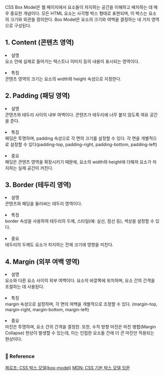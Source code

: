<p>CSS Box Model은 웹 페이지에서 요소들이 차지하는 공간을 이해하고 배치하는 데 매우 중요한 개념이다. 모든 HTML 요소는 사각형 박스 형태로 표현되며, 이 박스는 요소의 크기와 외관을 정의한다. Box Model은 요소의 크기와 여백을 결정하는 네 가지 영역으로 구성된다.</p>
<h2 id="1-content-콘텐츠-영역">1. Content (콘텐츠 영역)</h2>
<li>설명<br /> 요소 안에 실제로 들어가는 텍스트나 이미지 등의 내용이 표시되는 영역이다.</li><br />
<li>특징<br /> 콘텐츠 영역의 크기는 요소의 width와 height 속성으로 지정한다.</li>

<h2 id="2-padding-패딩-영역">2. Padding (패딩 영역)</h2>
<li>설명<br /> 콘텐츠와 테두리 사이의 내부 여백이다. 콘텐츠가 테두리에 너무 붙지 않도록 여유 공간을 준다.</li><br />
<li>특징<br /> 패딩은 투명하며, padding 속성으로 각 면의 크기를 설정할 수 있다. 각 면을 개별적으로 설정할 수 있다(padding-top, padding-right, padding-bottom, padding-left)</li><br />
<li>중요<br /> 패딩은 콘텐츠 영역을 확장시키기 때문에, 요소의 width와 height에 더해져 요소가 차지하는 실제 공간이 커진다.</li>

<h2 id="3-border-테두리-영역">3. Border (테두리 영역)</h2>
<li>설명<br /> 콘텐츠와 패딩을 둘러싸는 테두리 영역이다.</li><br />
<li>특징<br /> border 속성을 사용하여 테두리의 두께, 스타일(예: 실선, 점선 등), 색상을 설정할 수 있다.</li><br />
<li>중요<br /> 테두리의 두께도 요소가 차지하는 전체 크기에 영향을 미친다.</li>

<h2 id="4-margin-외부-여백-영역">4. Margin (외부 여백 영역)</h2>
<li>설명<br /> 요소와 다른 요소 사이의 외부 여백이다. 요소의 바깥쪽에 위치하며, 요소 간의 간격을 조절하는 데 사용된다.</li><br />
<li>특징<br /> margin 속성으로 설정하며, 각 면의 여백을 개별적으로 조정할 수 있다. (margin-top, margin-right, margin-bottom, margin-left)</li><br />
<li>중요<br /> 마진은 투명하며, 요소 간의 간격을 결정한. 또한, 수직 방향 마진은 마진 병합(Margin Collapse) 현상이 발생할 수 있는데, 이는 인접한 요소들 간에 더 큰 마진만 적용되는 현상이다.</li>

<p><img alt="" src="https://velog.velcdn.com/images/anstks1992/post/c6a1915d-b0ed-485f-ad1b-7268f5142db8/image.png" /></p>
<h3 id="📄-reference">📄 Reference</h3>
<p><a href="https://www.zerocho.com/category/CSS/post/582ddf81d4416a001860e75d">제로초: CSS 박스 모델(box-model)</a>
<a href="https://developer.mozilla.org/ko/docs/Web/CSS/CSS_box_model/Introduction_to_the_CSS_box_model">MDN: CSS 기본 박스 모델 입문</a></p>